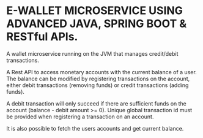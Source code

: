 # E-WALLET MICROSERVICE USING ADVANCED JAVA, SPRING BOOT & RESTful APIs. 

A wallet microservice running on the JVM that manages credit/debit transactions. 

A Rest API to access monetary accounts with the current balance of a user. The balance can be modified by registering transactions on the account, either debit transactions (removing funds) or credit transactions (adding funds).

A debit transaction will only succeed if there are sufficient funds on the account (balance - debit amount >= 0).
Unique global transaction id must be provided when registering a transaction on an account.

It is also possible to fetch the users accounts and get current balance.

